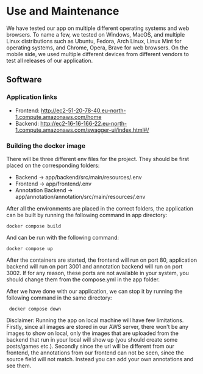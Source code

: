 # Use and Maintenance
We have tested our app on multiple different operating systems and web browsers.
To name a few, we tested on Windows, MacOS, and multiple Linux distributions such as Ubuntu, Fedora, Arch Linux, Linux Mint for operating systems, and Chrome, Opera, Brave for web browsers.
On the mobile side, we used multiple different devices from different vendors to test all releases of our application.

## Software

### Application links

- Frontend: http://ec2-51-20-78-40.eu-north-1.compute.amazonaws.com/home
- Backend: http://ec2-16-16-166-22.eu-north-1.compute.amazonaws.com/swagger-ui/index.html#/

### Building the docker image
There will be three different env files for the project. They should be first placed on the corresponding folders:

- Backend -> app/backend/src/main/resources/.env
- Frontend -> app/frontend/.env
- Annotation Backend -> app/annotation/annotation/src/main/resources/.env

After all the environments are placed in the correct folders, the application can be built by running the following command in app directory:

    docker compose build

And can be run with the following command:

    docker compose up

After the containers are started, the frontend will run on port 80, application backend will run on port 3001 and annotation backend will run on port 3002. If for any reason, these ports are not available in your system, you should change them from the compose.yml in the app folder.

After we have done with our application, we can stop it by running the following command in the same directory:

     docker compose down

Disclaimer: Running the app on local machine will have few limitations. Firstly, since all images are stored in our AWS server, there won't be any images to show on local, only the images that are uploaded from the backend that run in your local will show up (you should create some posts/games etc.). Secondly since the url will be different from our frontend, the annotations from our frontend can not be seen, since the source field will not match. Instead you can add your own annotations and see them.
